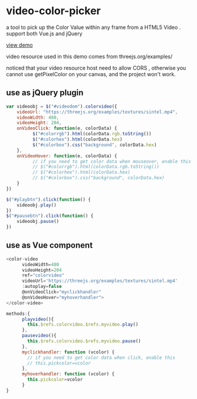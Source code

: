 # video-color-picker
a tool to pick up the Color Value  within any frame from a HTML5 Video . support both Vue.js and jQuery

[view demo](https://wendychengc.github.io/video-color-picker/demo/demo.html)

video resource used in this demo comes from threejs.org/examples/

noticed that your video resource host need to allow CORS , otherwise you cannot use getPixelColor on your canvas, and the project won't work.

## use as jQuery plugin
```javascript
var videoobj = $("#videodom").colorvideo({
	videoUrl: "https://threejs.org/examples/textures/sintel.mp4",
	videoWidth: 480,
	videoHeight: 204,
	onVideoClick: function(e, colorData) {
          $("#colorrgb").html(colorData.rgb.toString())
          $("#colorhex").html(colorData.hex)
          $("#colorbox").css("background", colorData.hex)
	},
	onVideoHover: function(e, colorData) {
          // if you need to get color data when mouseover, enable this
          // $("#colorrgb").html(colorData.rgb.toString())
          // $("#colorhex").html(colorData.hex)
          // $("#colorbox").css("background", colorData.hex)
	}
})

$("#playbtn").click(function() {
	videoobj.play()
})
$("#pausebtn").click(function() {
	videoobj.pause()
})
```

## use as Vue component
```javascript
<color-video
      videoWidth=480
      videoHeight=204
      ref="colorvideo"
      videoUrl='https://threejs.org/examples/textures/sintel.mp4'
      :autoplay=false
      @onVideoClick="myclickhandler"
      @onVideoHover="myhoverhandler">
</color-video>

methods:{
      playvideo(){
        this.$refs.colorvideo.$refs.myvideo.play()
      },
      pausevideo(){
        this.$refs.colorvideo.$refs.myvideo.pause()
      },
      myclickhandler: function (vcolor) {
      	// if you need to get color data when click, enable this
        // this.pickcolor=vcolor
      },
      myhoverhandler: function (vcolor) {
        this.pickcolor=vcolor
      }
}
```
